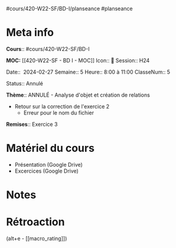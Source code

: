 #cours/420-W22-SF/BD-I/planseance #planseance
# Meta info
**Cours**::  #cours/420-W22-SF/BD-I

**MOC:** [[420-W22-SF - BD I - MOC]]
Icon:: 🐷
Session:: H24

Date::  2024-02-27
Semaine:: 5
Heure:: 8:00 à 11:00
ClasseNum:: 5

Status:: <span class="chip canceled">Annulé</span>

**Thème**:: ANNULÉ - Analyse d'objet et création de relations
* Retour sur la correction de l'exercice 2
	* Erreur pour le nom du fichier


**Remises**:: Exercice 3

# Matériel du cours
* Présentation (Google Drive)
* Excercices (Google Drive)

# Notes

# Rétroaction
(alt+e - [[macro_rating]])
